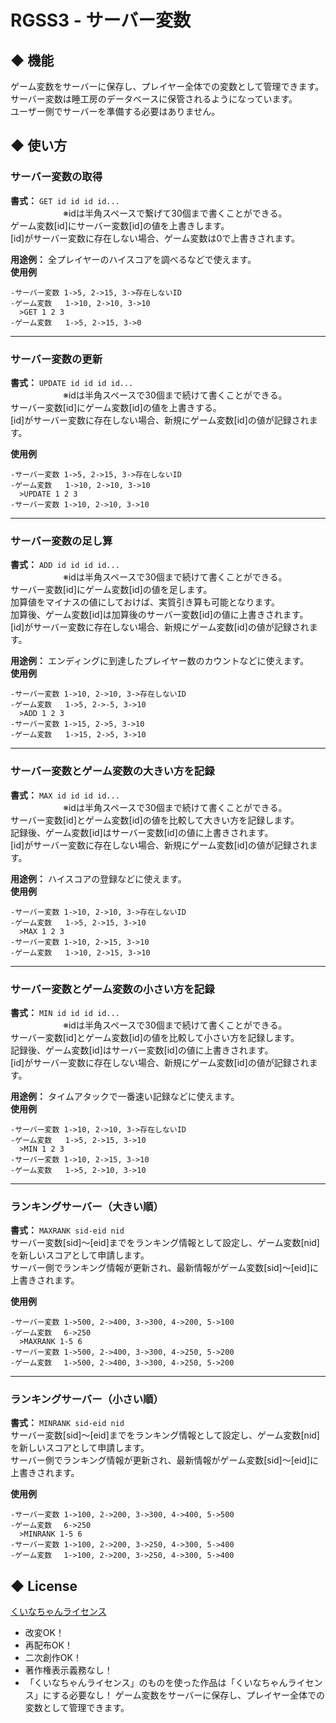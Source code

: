 # RGSS3 - サーバー変数

## ◆ 機能
ゲーム変数をサーバーに保存し、プレイヤー全体での変数として管理できます。  
サーバー変数は睡工房のデータベースに保管されるようになっています。  
ユーザー側でサーバーを準備する必要はありません。

## ◆ 使い方
### サーバー変数の取得
**書式：** `GET id id id id...`  
　　　　　　※idは半角スペースで繋げて30個まで書くことができる。  
ゲーム変数[id]にサーバー変数[id]の値を上書きします。  
[id]がサーバー変数に存在しない場合、ゲーム変数は0で上書きされます。  

**用途例：** 全プレイヤーのハイスコアを調べるなどで使えます。  
**使用例**
```
-サーバー変数 1->5, 2->15, 3->存在しないID
-ゲーム変数   1->10, 2->10, 3->10
  >GET 1 2 3
-ゲーム変数   1->5, 2->15, 3->0
```
___

### サーバー変数の更新
**書式：** `UPDATE id id id id...`  
　　　　　　※idは半角スペースで30個まで続けて書くことができる。  
サーバー変数[id]にゲーム変数[id]の値を上書きする。  
[id]がサーバー変数に存在しない場合、新規にゲーム変数[id]の値が記録されます。  

**使用例**
```
-サーバー変数 1->5, 2->15, 3->存在しないID
-ゲーム変数   1->10, 2->10, 3->10
  >UPDATE 1 2 3
-サーバー変数 1->10, 2->10, 3->10
```
___


### サーバー変数の足し算
**書式：** `ADD id id id id...`  
　　　　　　※idは半角スペースで30個まで続けて書くことができる。  
サーバー変数[id]にゲーム変数[id]の値を足します。  
加算値をマイナスの値にしておけば、実質引き算も可能となります。  
加算後、ゲーム変数[id]は加算後のサーバー変数[id]の値に上書きされます。  
[id]がサーバー変数に存在しない場合、新規にゲーム変数[id]の値が記録されます。  

**用途例：** エンディングに到達したプレイヤー数のカウントなどに使えます。  
**使用例**
```
-サーバー変数 1->10, 2->10, 3->存在しないID
-ゲーム変数   1->5, 2->-5, 3->10
  >ADD 1 2 3
-サーバー変数 1->15, 2->5, 3->10
-ゲーム変数   1->15, 2->5, 3->10
```
___


### サーバー変数とゲーム変数の大きい方を記録
**書式：** `MAX id id id id...`  
　　　　　　※idは半角スペースで30個まで続けて書くことができる。  
サーバー変数[id]とゲーム変数[id]の値を比較して大きい方を記録します。  
記録後、ゲーム変数[id]はサーバー変数[id]の値に上書きされます。  
[id]がサーバー変数に存在しない場合、新規にゲーム変数[id]の値が記録されます。  

**用途例：** ハイスコアの登録などに使えます。  
**使用例**
```
-サーバー変数 1->10, 2->10, 3->存在しないID
-ゲーム変数   1->5, 2->15, 3->10
  >MAX 1 2 3
-サーバー変数 1->10, 2->15, 3->10
-ゲーム変数   1->10, 2->15, 3->10
```
___

### サーバー変数とゲーム変数の小さい方を記録
**書式：** `MIN id id id id...`  
　　　　　　※idは半角スペースで30個まで続けて書くことができる。  
サーバー変数[id]とゲーム変数[id]の値を比較して小さい方を記録します。  
記録後、ゲーム変数[id]はサーバー変数[id]の値に上書きされます。  
[id]がサーバー変数に存在しない場合、新規にゲーム変数[id]の値が記録されます。  

**用途例：** タイムアタックで一番速い記録などに使えます。  
**使用例**
```
-サーバー変数 1->10, 2->10, 3->存在しないID
-ゲーム変数   1->5, 2->15, 3->10
  >MIN 1 2 3
-サーバー変数 1->10, 2->15, 3->10
-ゲーム変数   1->5, 2->10, 3->10
```
___

### ランキングサーバー（大きい順）
**書式：** `MAXRANK sid-eid nid`  
サーバー変数[sid]〜[eid]までをランキング情報として設定し、ゲーム変数[nid]を新しいスコアとして申請します。  
サーバー側でランキング情報が更新され、最新情報がゲーム変数[sid]〜[eid]に上書きされます。  

**使用例**
```
-サーバー変数 1->500, 2->400, 3->300, 4->200, 5->100
-ゲーム変数　 6->250
  >MAXRANK 1-5 6
-サーバー変数 1->500, 2->400, 3->300, 4->250, 5->200
-ゲーム変数　 1->500, 2->400, 3->300, 4->250, 5->200
```
___

### ランキングサーバー（小さい順）
**書式：** `MINRANK sid-eid nid`  
サーバー変数[sid]〜[eid]までをランキング情報として設定し、ゲーム変数[nid]を新しいスコアとして申請します。  
サーバー側でランキング情報が更新され、最新情報がゲーム変数[sid]〜[eid]に上書きされます。  

**使用例**
```
-サーバー変数 1->100, 2->200, 3->300, 4->400, 5->500
-ゲーム変数　 6->250
  >MINRANK 1-5 6
-サーバー変数 1->100, 2->200, 3->250, 4->300, 5->400
-ゲーム変数　 1->100, 2->200, 3->250, 4->300, 5->400
```

## ◆ License
[くいなちゃんライセンス](http://kuina.ch/others/license)

* 改変OK！  
* 再配布OK！  
* 二次創作OK！  
* 著作権表示義務なし！  
* 「くいなちゃんライセンス」のものを使った作品は「くいなちゃんライセンス」にする必要なし！
ゲーム変数をサーバーに保存し、プレイヤー全体での変数として管理できます。

